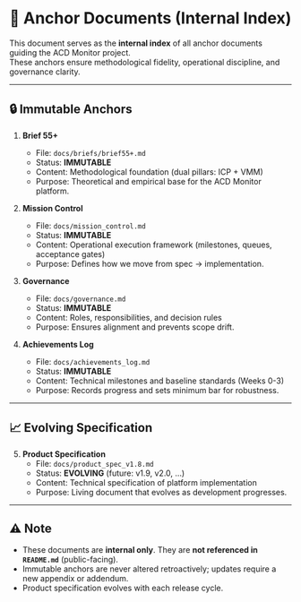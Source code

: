 # 📑 Anchor Documents (Internal Index)

This document serves as the **internal index** of all anchor documents guiding the ACD Monitor project.  
These anchors ensure methodological fidelity, operational discipline, and governance clarity.

---

## 🔒 Immutable Anchors

1. **Brief 55+**  
   - File: `docs/briefs/brief55+.md`  
   - Status: **IMMUTABLE**  
   - Content: Methodological foundation (dual pillars: ICP + VMM)  
   - Purpose: Theoretical and empirical base for the ACD Monitor platform.

2. **Mission Control**  
   - File: `docs/mission_control.md`  
   - Status: **IMMUTABLE**  
   - Content: Operational execution framework (milestones, queues, acceptance gates)  
   - Purpose: Defines how we move from spec → implementation.

3. **Governance**  
   - File: `docs/governance.md`  
   - Status: **IMMUTABLE**  
   - Content: Roles, responsibilities, and decision rules  
   - Purpose: Ensures alignment and prevents scope drift.

4. **Achievements Log**  
   - File: `docs/achievements_log.md`  
   - Status: **IMMUTABLE**  
   - Content: Technical milestones and baseline standards (Weeks 0-3)  
   - Purpose: Records progress and sets minimum bar for robustness.

---

## 📈 Evolving Specification

5. **Product Specification**  
   - File: `docs/product_spec_v1.8.md`  
   - Status: **EVOLVING** (future: v1.9, v2.0, …)  
   - Content: Technical specification of platform implementation  
   - Purpose: Living document that evolves as development progresses.

---

## ⚠️ Note

- These documents are **internal only**. They are **not referenced in `README.md`** (public-facing).  
- Immutable anchors are never altered retroactively; updates require a new appendix or addendum.  
- Product specification evolves with each release cycle.
